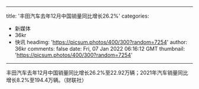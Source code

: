 
---
title: '丰田汽车去年12月中国销量同比增长26.2%'
categories: 
 - 新媒体
 - 36kr
 - 快讯
headimg: 'https://picsum.photos/400/300?random=7254'
author: 36kr
comments: false
date: Fri, 07 Jan 2022 06:16:12 GMT
thumbnail: 'https://picsum.photos/400/300?random=7254'
---

<div>   
丰田汽车去年12月中国销量同比增长26.2%至22.92万辆；2021年汽车销量同比增长8.2%至194.4万辆。（财联社）  
</div>
            